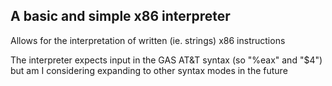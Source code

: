 ## A basic and simple x86 interpreter

Allows for the interpretation of written (ie. strings) x86 instructions

The interpreter expects input in the GAS AT&T syntax (so "%eax" and "$4")
but am I considering expanding to other syntax modes in the future